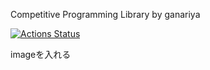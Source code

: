 Competitive Programming Library by ganariya

[![Actions Status](https://github.com/Ganariya/library/workflows/verify/badge.svg)](https://github.com/Ganariya/library/actions)

imageを入れる